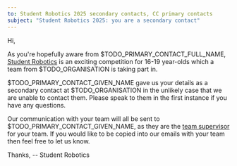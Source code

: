 ```yaml
---
to: Student Robotics 2025 secondary contacts, CC primary contacts
subject: "Student Robotics 2025: you are a secondary contact"
---
```


Hi,

As you're hopefully aware from $TODO_PRIMARY_CONTACT_FULL_NAME,
[Student Robotics][student-robotics] is an exciting competition for
16-19 year-olds which a team from $TODO_ORGANISATION is taking part in.

$TODO_PRIMARY_CONTACT_GIVEN_NAME gave us your details as a secondary contact at
$TODO_ORGANISATION in the unlikely case that we are unable to contact them.
Please speak to them in the first instance if you have any questions.

Our communication with your team will all be sent to
$TODO_PRIMARY_CONTACT_GIVEN_NAME, as they are the [team supervisor][team-supervisor]
for your team. If you would like to be copied into our emails with your team
then feel free to let us know.

Thanks,
-- Student Robotics

[student-robotics]: https://studentrobotics.org
[team-supervisor]: https://studentrobotics.org/docs/robots_101/team_supervisor
